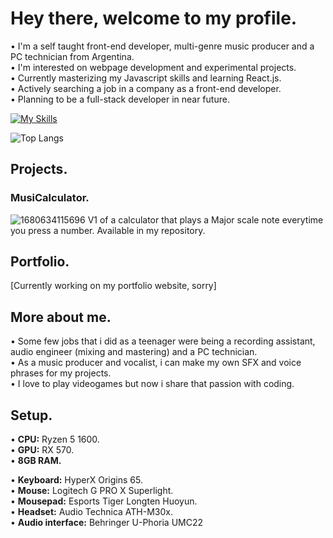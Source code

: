 # Hey there, welcome to my profile.
• I'm a self taught front-end developer, multi-genre music producer and a PC technician from Argentina.<br>
• I'm interested on webpage development and experimental projects.<br>
• Currently masterizing my Javascript skills and learning React.js.<br>
• Actively searching a job in a company as a front-end developer.<br>
• Planning to be a full-stack developer in near future.<br>

[![My Skills](https://skillicons.dev/icons?i=html,css,sass,js,ts,react,nodejs)](https://skillicons.dev)

![Top Langs](https://github-readme-stats.vercel.app/api/top-langs/?username=facundonahuelcruz&theme=tokyonight)

## Projects.
###  MusiCalculator.

![1680634115696](https://user-images.githubusercontent.com/126115456/230551602-1da2c5c8-3466-4549-bad6-f3947c84ea12.jpg)
V1 of a calculator that plays a Major scale note everytime you press a number. Available in my repository.<br>

## Portfolio.
[Currently working on my portfolio website, sorry]

## More about me.
• Some few jobs that i did as a teenager were being a recording assistant, audio engineer (mixing and mastering) and a PC technician.<br>
• As a music producer and vocalist, i can make my own SFX and voice phrases for my projects.<br>
• I love to play videogames but now i share that passion with coding.<br>

## Setup.
• <b>CPU:</b> Ryzen 5 1600.<br>
• <b>GPU:</b> RX 570.<br>
• <b>8GB RAM.</b><br>

• <b>Keyboard:</b> HyperX Origins 65.<br>
• <b>Mouse:</b> Logitech G PRO X Superlight.<br>
• <b>Mousepad:</b> Esports Tiger Longten Huoyun.<br>
• <b>Headset:</b> Audio Technica ATH-M30x.<br>
• <b>Audio interface:</b> Behringer U-Phoria UMC22

